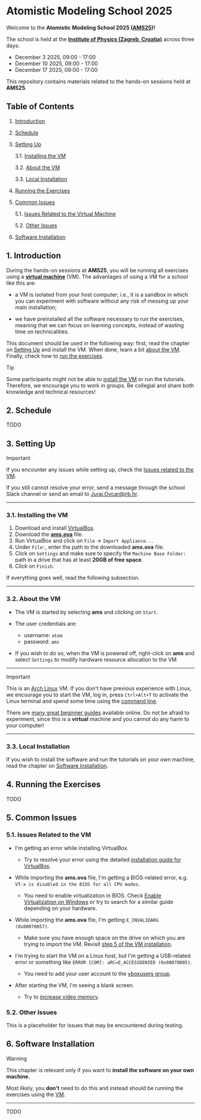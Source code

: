 # Atomistic Modeling School 2025

Welcome to the **Atomistic Modeling School 2025 ([AMS25](https://rbi-mtm.github.io/teaching/ams25/))!**

The school is held at the [**Institute of Physics (Zagreb, Croatia)**](https://maps.app.goo.gl/SigjffQmq9kXdW2n9) across three days:

- December 3 2025, 09:00 - 17:00
- December 10 2025, 09:00 - 17:00
- December 17 2025, 09:00 - 17:00

This repository contains materials related to the hands-on sessions held at **AMS25**.

## Table of Contents
 1. [Introduction](#1-introduction)
 2. [Schedule](#2-schedule)
 3. [Setting Up](#3-setting-up)
    
    3.1. [Installing the VM](#31-installing-the-vm)

    3.2. [About the VM](#32-about-the-vm)

    3.3. [Local Installation](#33-local-installation)

 4. [Running the Exercises](#4-running-the-exercises)
 5. [Common Issues](#5-common-issues)

    5.1. [Issues Related to the Virtual Machine](#51-issues-related-to-the-vm)

    5.2. [Other Issues](#52-other-issues)

 6. [Software Installation](#6-software-installation)
    
## 1. Introduction

During the hands-on sessions at **AMS25**, you will be running all exercises using a [**virtual machine**](https://en.wikipedia.org/wiki/Virtual_machine) (VM).
The advantages of using a VM for a school like this are:

- a VM is isolated from your host computer; i.e., it is a sandbox in which you can experiment with software without any risk of messing up your main installation;

- we have preinstalled all the software necessary to run the exercises, meaning that we can focus on learning concepts, instead of wasting time on technicalities.

This document should be used in the following way: first, read the chapter on [Setting Up](#3-setting-up) and install the VM. When done, learn a bit [about the VM](#32-about-the-vm). Finally, check how to [run the exercises](#4-running-the-exercises).

> [!TIP]
> Some participants might not be able to
> [install the VM](#31-installing-the-vm)
> or run the tutorials.
> Therefore, we encourage you to work in groups.
> Be collegial and share both knowledge and technical resources!

## 2. Schedule

TODO

## 3. Setting Up

> [!IMPORTANT]
> If you encounter any issues while setting up, check the [Issues related to the VM](#51-issues-related-to-the-vm).
>
> If you still cannot resolve your error, send a message through the school Slack channel
> or send an email to [Juraj.Ovcar@irb.hr](mailto:Juraj.Ovcar@irb.hr).

***
### 3.1. Installing the VM

 1. Download and install [VirtualBox](https://www.virtualbox.org/wiki/Downloads).
 2. Download the [**ams.ova**](https://drive.google.com/file/d/1lhlvM1SN5NGKT2JOU6rEyPruZnVH5mIT/view?usp=drive_link) file.
 3. Run VirtualBox and click on ``File`` &rarr; ``Import Appliance...``
 4. Under ``File:``, enter the path to the downloaded **ams.ova** file.
 5. Click on ``Settings`` and make sure to specify the ``Machine Base Folder:`` path in a drive that has at least **20GB of free space**.
 6. Click on ``Finish``.

If everything goes well, read the following subsection.

***
### 3.2. About the VM

- The VM is started by selecting **ams** and clicking on ``Start``.

- The user credentials are:

    - username: ``atom``
    - password: ``ams``

- If you wish to do so, when the VM is powered off, right-click on **ams** and select ``Settings`` to modify hardware resource allocation to the VM

***

> [!IMPORTANT]
> This is an [Arch Linux](https://en.wikipedia.org/wiki/Arch_Linux) VM.
> If you don't have previous experience with Linux,
> we encourage you to start the VM, log in, press ``Ctrl+Alt+T`` to activate the Linux terminal
> and spend some time using the [command line](https://linuxcommand.org/).
>
> There are [many great beginner guides](https://labex.io/linuxjourney) available online. Do not be afraid to experiment, since this is a **virtual** machine and you cannot do any harm to your computer!

***
### 3.3. Local Installation

If you wish to install the software and run the tutorials on your own machine, read the chapter on [Software Installation](#6-software-installation).

## 4. Running the Exercises

TODO

## 5. Common Issues

### 5.1. Issues Related to the VM

- I'm getting an error while installing VirtualBox.

    - Try to resolve your error using the detailed [installation guide for VirtualBox](https://www.virtualbox.org/manual/ch02.html).

- While importing the **ams.ova** file, I'm getting a BIOS-related error, e.g. ``VT-x is disabled in the BIOS for all CPU modes``.

    - You need to enable virtualization in BIOS. Check [Enable Virtualization on Windows](https://support.microsoft.com/en-us/windows/enable-virtualization-on-windows-c5578302-6e43-4b4b-a449-8ced115f58e1) or try to search for a similar guide depending on your hardware.

- While importing the **ams.ova** file, I'm getting ``E_INVALIDARG (0x80070057)``.

    - Make sure you have enough space on the drive on which you are trying to import the VM. Revisit [step 5 of the VM installation](#31-install-the-virtual-machine).

- I'm trying to start the VM on a Linux host, but I'm getting a USB-related error or something like ``ERROR [COM]: aRC=E_ACCESSDENIED (0x80070005)``.

    - You need to add your user account to the [vboxusers group](https://askubuntu.com/questions/377778/how-to-add-users-to-vboxusers-to-enable-usb-usage).

- After starting the VM, I'm seeing a blank screen.

    - Try to [increase video memory](https://askubuntu.com/questions/1134892/ubuntu-18-04-20-04-lts-on-virtualbox-boots-up-but-black-login-screen).

### 5.2. Other Issues

This is a placeholder for issues that may be encountered during testing.

## 6. Software Installation

> [!Warning]
> This chapter is relevant only if you want to **install the software on your own machine.**
>
> Most likely, you **don't** need to do this and instead should be running the exercises
> using the [VM](#31-installing-the-vm).
***

TODO
